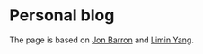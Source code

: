 # Personal blog
The page is based on [Jon Barron](https://jonbarron.info/) and [Limin Yang](https://liminyang.web.illinois.edu/).